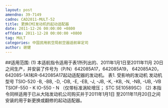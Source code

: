 ```yaml
---
layout: post
amendno: 39-7149
cadno: CAD2011-MULT-52
title: 更换CMI发动机的起动适配器
date: 2011-12-26 00:00:00 +0800
effdate: 2011-12-28 00:00:00 +0800
tag: MULT
categories: 中国民用航空局航空器适航审定司
author: 谢健
---
```


##适用范围:
(1) 本适航指令适用于表1所列出的、2011年1月1日至2011年11月 20日之间生产，并安装了件号为（P/N）642085A17，642085A19， 642085A20，642085-1A1和R-642085A17起动适配器的发动机。
表1. 受影响的发动机
发动机 型号
TSIO-520  -B, -BB, -D, -DB, -E, -EB, -J, -JB, -K, -KB, -N, -NB, -UB, -VB
TSIOF-550  - K
IO-550  - N （仅带标准涡轮增压； STC SE10589SC）
(2) 本指令同样适用于已从大陆发动机公司购买并于2011年1月1日
至2011年11月20日之间安装的用于新更换或翻修的起动适配器。

